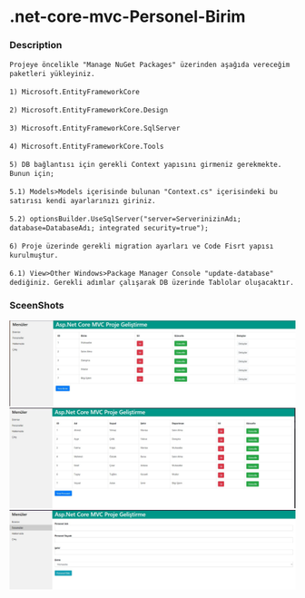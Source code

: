 # .net-core-mvc-Personel-Birim

### Description
```
Projeye öncelikle "Manage NuGet Packages" üzerinden aşağıda vereceğim paketleri yükleyiniz.

1) Microsoft.EntityFrameworkCore

2) Microsoft.EntityFrameworkCore.Design

3) Microsoft.EntityFrameworkCore.SqlServer

4) Microsoft.EntityFrameworkCore.Tools

5) DB bağlantısı için gerekli Context yapısını girmeniz gerekmekte. Bunun için;

5.1) Models>Models içerisinde bulunan "Context.cs" içerisindeki bu satırısı kendi ayarlarınızı giriniz.

5.2) optionsBuilder.UseSqlServer("server=ServerinizinAdı; database=DatabaseAdı; integrated security=true");

6) Proje üzerinde gerekli migration ayarları ve Code Fisrt yapısı kurulmuştur.

6.1) View>Other Windows>Package Manager Console "update-database" dediğiniz. Gerekli adımlar çalışarak DB üzerinde Tablolar oluşacaktır.

```
### SceenShots
![Optional Text](https://github.com/ahmet-yigit/.net-core-mvc-Personel-Birim/blob/main/ss/1.JPG?raw=true)
![Optional Text](https://github.com/ahmet-yigit/.net-core-mvc-Personel-Birim/blob/main/ss/2.JPG?raw=true)
![Optional Text](https://github.com/ahmet-yigit/.net-core-mvc-Personel-Birim/blob/main/ss/3.JPG?raw=true)
